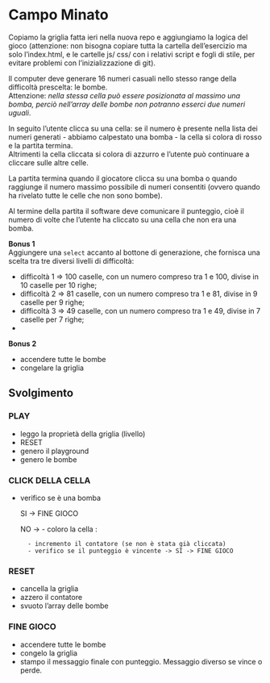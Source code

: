 Campo Minato
===
Copiamo la griglia fatta ieri nella nuova repo e aggiungiamo la logica del gioco (attenzione: non bisogna copiare tutta la cartella dell’esercizio ma solo l’index.html, e le cartelle js/ css/ con i relativi script e fogli di stile, per evitare problemi con l’inizializzazione di git).  

Il computer deve generare 16 numeri casuali nello stesso range della difficoltà prescelta: le bombe.  
Attenzione: *nella stessa cella può essere posizionata al massimo una bomba, perciò nell’array delle bombe non potranno esserci due numeri uguali*.  

In seguito l’utente clicca su una cella: se il numero è presente nella lista dei numeri generati - abbiamo calpestato una bomba - la cella si colora di rosso e la partita termina.  
Altrimenti la cella cliccata si colora di azzurro e l’utente può continuare a cliccare sulle altre celle.  

La partita termina quando il giocatore clicca su una bomba o quando raggiunge il numero massimo possibile di numeri consentiti (ovvero quando ha rivelato tutte le celle che non sono bombe).  

Al termine della partita il software deve comunicare il punteggio, cioè il numero di volte che l’utente ha cliccato su una cella che non era una bomba.  

**Bonus 1**  
Aggiungere una `select` accanto al bottone di generazione, che fornisca una scelta tra tre diversi livelli di difficoltà:  
- difficoltà 1 ⇒ 100 caselle, con un numero compreso tra 1 e 100, divise in 10 caselle per 10 righe;  
- difficoltà 2 ⇒ 81 caselle, con un numero compreso tra 1 e 81, divise in 9 caselle per 9 righe;  
- difficoltà 3 ⇒ 49 caselle, con un numero compreso tra 1 e 49, divise in 7 caselle per 7 righe;
- 
**Bonus 2**  
- accendere tutte le bombe  
- congelare la griglia  

## Svolgimento
### PLAY

- leggo la proprietà della griglia (livello)
- RESET
- genero il playground
- genero le bombe

### CLICK DELLA CELLA

- verifico se è una bomba

  SI -> FINE GIOCO

  NO -> - coloro la cella :
  
        - incremento il contatore (se non è stata già cliccata)
        - verifico se il punteggio è vincente -> SI -> FINE GIOCO

### RESET

- cancella la griglia
- azzero il contatore
- svuoto l’array delle bombe

### FINE GIOCO

- accendere tutte le bombe
- congelo la griglia
- stampo il messaggio finale con punteggio. Messaggio diverso se vince o perde.
